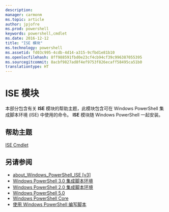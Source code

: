 ```yaml
---
description: 
manager: carmonm
ms.topic: article
author: jpjofre
ms.prod: powershell
keywords: powershell,cmdlet
ms.date: 2016-12-12
title: "ISE 模块"
ms.technology: powershell
ms.assetid: fd03c995-4cdb-4d14-a315-9cfbd1e81b10
ms.openlocfilehash: 8ff988591fbd0e23cf4cb94cf39c996387055395
ms.sourcegitcommit: 8acbf9827ad8f4ef9753f826ecaff58495ca51b0
translationtype: HT
---
```

# <a name="ise-module"></a>ISE 模块
本部分包含有关 **ISE** 模块的帮助主题，此模块包含可在 Windows PowerShell 集成脚本环境 (ISE) 中使用的命令。 **ISE** 模块随 Windows PowerShell 一起安装。

## <a name="help-topics"></a>帮助主题
[ISE Cmdlet](http://go.microsoft.com/fwlink/?LinkID=254686)

## <a name="see-also"></a>另请参阅
- [about_Windows_PowerShell_ISE [v3]](https://technet.microsoft.com/en-us/library/dfa54d47-60c6-4fff-8197-c747e8d411bb)
- [Windows PowerShell 3.0 集成脚本环境](http://go.microsoft.com/fwlink/?LinkId=254681)
- [Windows PowerShell 2.0 集成脚本环境](http://go.microsoft.com/fwlink/?LinkID=238569)
- [Windows PowerShell 5.0](../core-modules/Windows-PowerShell-5.0.md)
- [Windows PowerShell Core](https://technet.microsoft.com/en-us/library/4b75f1e4-f327-48f3-92ab-bf5435094d41)
- [使用 Windows PowerShell 编写脚本](../../getting-started/fundamental/Scripting-with-Windows-PowerShell.md)

